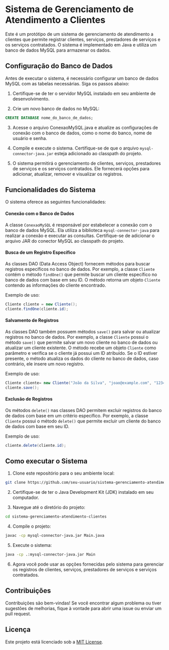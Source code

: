 # Sistema de Gerenciamento de Atendimento a Clientes

Este é um protótipo de um sistema de gerenciamento de atendimento a clientes que permite registrar clientes, serviços, prestadores de serviços e os serviços contratados. O sistema é implementado em Java e utiliza um banco de dados MySQL para armazenar os dados.

## Configuração do Banco de Dados

Antes de executar o sistema, é necessário configurar um banco de dados MySQL com as tabelas necessárias. Siga os passos abaixo:

1. Certifique-se de ter o servidor MySQL instalado em seu ambiente de desenvolvimento.

2. Crie um novo banco de dados no MySQL:

```sql
CREATE DATABASE nome_do_banco_de_dados;
```

3. Acesse o arquivo ConexaoMySQL.java e atualize as configurações de conexão com o banco de dados, como o nome do banco, nome de usuário e senha.

4. Compile e execute o sistema. Certifique-se de que o arquivo `mysql-connector-java.jar` esteja adicionado ao classpath do projeto.

5. O sistema permitirá o gerenciamento de clientes, serviços, prestadores de serviços e os serviços contratados. Ele fornecerá opções para adicionar, atualizar, remover e visualizar os registros.

## Funcionalidades do Sistema


O sistema oferece as seguintes funcionalidades:


#### Conexão com o Banco de Dados

A classe `ConexaoMySQL` é responsável por estabelecer a conexão com o banco de dados MySQL. Ela utiliza a biblioteca `mysql-connector-java` para realizar a conexão e executar as consultas. Certifique-se de adicionar o arquivo JAR do conector MySQL ao classpath do projeto.

#### Busca de um Registro Específico

As classes DAO (Data Access Object) fornecem métodos para buscar registros específicos no banco de dados. Por exemplo, a classe `Cliente` contém o método `findOne()` que permite buscar um cliente específico no banco de dados com base em seu ID. O método retorna um objeto `Cliente` contendo as informações do cliente encontrado.

Exemplo de uso:

```java
Cliente cliente = new Cliente();
cliente.findOne(cliente.id);
```

#### Salvamento de Registros

As classes DAO também possuem métodos `save()` para salvar ou atualizar registros no banco de dados. Por exemplo, a classe `Cliente` possui o método `save()` que permite salvar um novo cliente no banco de dados ou atualizar um cliente existente. O método recebe um objeto `Cliente` como parâmetro e verifica se o cliente já possui um ID atribuído. Se o ID estiver presente, o método atualiza os dados do cliente no banco de dados, caso contrário, ele insere um novo registro.

Exemplo de uso:

```java
Cliente cliente= new Cliente("João da Silva", "joao@example.com", "123456789");
cliente.save();
```

#### Exclusão de Registros

Os métodos `delete()` nas classes DAO permitem excluir registros do banco de dados com base em um critério específico. Por exemplo, a classe `Cliente` possui o método `delete()` que permite excluir um cliente do banco de dados com base em seu ID.

Exemplo de uso:

```java
cliente.delete(cliente.id);
```

## Como executar o Sistema

1. Clone este repositório para o seu ambiente local:

```bash
git clone https://github.com/seu-usuario/sistema-gerenciamento-atendimento-clientes.git
```

2. Certifique-se de ter o Java Development Kit (JDK) instalado em seu computador.

3. Navegue até o diretório do projeto:

```bash
cd sistema-gerenciamento-atendimento-clientes
```

4. Compile o projeto:

```bash
javac -cp mysql-connector-java.jar Main.java
```

5. Execute o sistema:

```bash
java -cp .:mysql-connector-java.jar Main
```

6. Agora você pode usar as opções fornecidas pelo sistema para gerenciar os registros de clientes, serviços, prestadores de serviços e serviços contratados.

## Contribuições

Contribuições são bem-vindas! Se você encontrar algum problema ou tiver sugestões de melhorias, fique à vontade para abrir uma issue ou enviar um pull request.

## Licença

Este projeto está licenciado sob a [MIT License](https://opensource.org/licenses/MIT).
